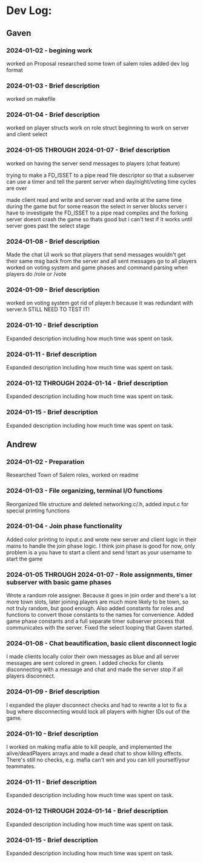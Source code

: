 # Dev Log:

## Gaven

### 2024-01-02 - begining work
worked on Proposal
researched some town of salem roles
added dev log format

### 2024-01-03 - Brief description
worked on makefile

### 2024-01-04 - Brief description
worked on player structs work on role struct beginning to work on server and client select

### 2024-01-05 THROUGH 2024-01-07 - Brief description
worked on having the server send messages to players (chat feature)

trying to make a FD_ISSET to a pipe read file descriptor so that a subserver can use a timer
and tell the parent server when day/night/voting time cycles are over  

made client read and write and server read and write at the same time during the game
but for some reason the select in server blocks server i have to investigate
the FD_ISSET to a pipe read compiles and the forking server doesnt crash the game so thats good
but i can't test if it works until server goes past the select stage

### 2024-01-08 - Brief description
Made the chat UI work so that players that send messages wouldn't get their same msg back from the server
and all sent messages go to all players
worked on voting system and game phases and command parsing when players do /role or /vote


### 2024-01-09 - Brief description
worked on voting system
got rid of player.h because it was redundant with server.h
STILL NEED TO TEST IT!

### 2024-01-10 - Brief description
Expanded description including how much time was spent on task.

### 2024-01-11 - Brief description
Expanded description including how much time was spent on task.

### 2024-01-12 THROUGH 2024-01-14 - Brief description
Expanded description including how much time was spent on task.

### 2024-01-15 - Brief description
Expanded description including how much time was spent on task.


## Andrew

### 2024-01-02 - Preparation
Researched Town of Salem roles, worked on readme

### 2024-01-03 - File organizing, terminal I/O functions
Reorganized file structure and deleted networking.c/.h, added input.c for special printing functions

### 2024-01-04 - Join phase functionality
Added color printing to input.c and wrote new server and client logic in their mains to handle the join phase logic. I think join phase is good for now, only problem is a you have to start a client and send !start as your username to start the game

### 2024-01-05 THROUGH 2024-01-07 - Role assignments, timer subserver with basic game phases
Wrote a random role assigner. Because it goes in join order and there's a lot more town slots, later joining players are much more likely to be town, so not truly random, but good enough.
Also added constants for roles and functions to convert those constants to the names for convenience.
Added game phase constants and a full separate timer subserver process that communicates with the server. Fixed the select looping that Gaven started.

### 2024-01-08 - Chat beautification, basic client disconnect logic
I made clients locally color their own messages as blue and all server messages are sent colored in green.
I added checks for clients disconnecting with a message and chat and made the server stop if all players disconnect.

### 2024-01-09 - Brief description
I expanded the player disconnect checks and had to rewrite a lot to fix a bug where disconnecting would lock all players with higher IDs out of the game.

### 2024-01-10 - Brief description
I worked on making mafia able to kill people, and implemented the alive/deadPlayers arrays and made a dead chat to show killing effects.
There's still no checks, e.g. mafia can't win and you can kill yourself/your teammates.

### 2024-01-11 - Brief description
Expanded description including how much time was spent on task.

### 2024-01-12 THROUGH 2024-01-14 - Brief description
Expanded description including how much time was spent on task.

### 2024-01-15 - Brief description
Expanded description including how much time was spent on task.
